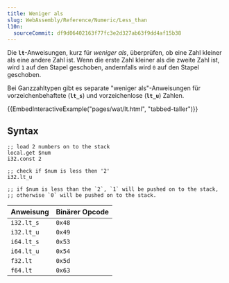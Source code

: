 ```yaml
---
title: Weniger als
slug: WebAssembly/Reference/Numeric/Less_than
l10n:
  sourceCommit: df9d06402163f77fc3e2d327ab63f9dd4af15b38
---
```


Die **`lt`**-Anweisungen, kurz für _weniger als_, überprüfen, ob eine Zahl kleiner als eine andere Zahl ist. Wenn die erste Zahl kleiner als die zweite Zahl ist, wird `1` auf den Stapel geschoben, andernfalls wird `0` auf den Stapel geschoben.

Bei Ganzzahltypen gibt es separate "weniger als"-Anweisungen für vorzeichenbehaftete (**`lt_s`**) und vorzeichenlose (**`lt_u`**) Zahlen.

{{EmbedInteractiveExample("pages/wat/lt.html", "tabbed-taller")}}

## Syntax

```wasm
;; load 2 numbers on to the stack
local.get $num
i32.const 2

;; check if $num is less then '2'
i32.lt_u

;; if $num is less than the `2`, `1` will be pushed on to the stack,
;; otherwise `0` will be pushed on to the stack.
```

| Anweisung  | Binärer Opcode |
| ---------- | -------------- |
| `i32.lt_s` | `0x48`         |
| `i32.lt_u` | `0x49`         |
| `i64.lt_s` | `0x53`         |
| `i64.lt_u` | `0x54`         |
| `f32.lt`   | `0x5d`         |
| `f64.lt`   | `0x63`         |
